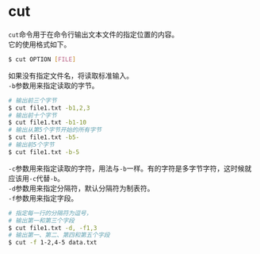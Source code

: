 # cut

`cut`命令用于在命令行输出文本文件的指定位置的内容。  
它的使用格式如下。
```bash
$ cut OPTION [FILE]
```
如果没有指定文件名，将读取标准输入。  
`-b`参数用来指定读取的字节。
```bash
# 输出前三个字节
$ cut file1.txt -b1,2,3
# 输出前十个字节
$ cut file1.txt -b1-10
# 输出从第5个字节开始的所有字节
$ cut file1.txt -b5-
# 输出前5个字节
$ cut file1.txt -b-5
```
`-c`参数用来指定读取的字符，用法与`-b`一样。有的字符是多字节字符，这时候就应该用`-c`代替`-b`。  
`-d`参数用来指定分隔符，默认分隔符为制表符。  
`-f`参数用来指定字段。
```bash
# 指定每一行的分隔符为逗号，
# 输出第一和第三个字段
$ cut file1.txt -d, -f1,3
# 输出第一、第二、第四和第五个字段
$ cut -f 1-2,4-5 data.txt
```
